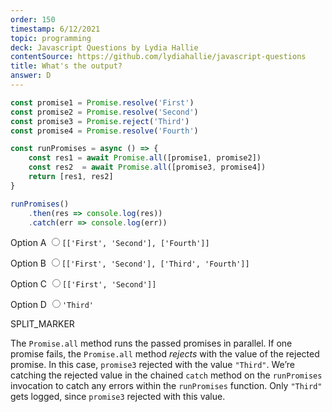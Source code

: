 ```yaml
---
order: 150
timestamp: 6/12/2021
topic: programming
deck: Javascript Questions by Lydia Hallie
contentSource: https://github.com/lydiahallie/javascript-questions
title: What's the output?
answer: D
---
```


  

```javascript
const promise1 = Promise.resolve('First')
const promise2 = Promise.resolve('Second')
const promise3 = Promise.reject('Third')
const promise4 = Promise.resolve('Fourth')

const runPromises = async () => {
	const res1 = await Promise.all([promise1, promise2])
	const res2  = await Promise.all([promise3, promise4])
	return [res1, res2]
}

runPromises()
	.then(res => console.log(res))
	.catch(err => console.log(err))
```


<label for="option-A">Option A</label>
<input type="radio" name="answer-option" id="option-A" value="A">`[['First', 'Second'], ['Fourth']]`</input>
    

<label for="option-B">Option B</label>
<input type="radio" name="answer-option" id="option-B" value="B">`[['First', 'Second'], ['Third', 'Fourth']]`</input>
    

<label for="option-C">Option C</label>
<input type="radio" name="answer-option" id="option-C" value="C">`[['First', 'Second']]`</input>
    

<label for="option-D">Option D</label>
<input type="radio" name="answer-option" id="option-D" value="D">`'Third'`</input>
    




SPLIT_MARKER

The `Promise.all` method runs the passed promises in parallel. If one promise fails, the `Promise.all` method _rejects_ with the value of the rejected promise. In this case, `promise3` rejected with the value `"Third"`. We’re catching the rejected value in the chained `catch` method on the `runPromises` invocation to catch any errors  within the `runPromises` function. Only `"Third"` gets logged, since `promise3` rejected with this value.




